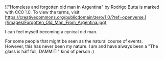 <!--
.. title: Cynical.
.. slug: cynical
.. date: 2023-04-23 21:28:15 UTC-04:00
.. tags: life,mind,thoughts,cynicism,gratitude,hope,world,politics
.. status: draft
.. category: 
.. link: 
.. description: 
.. type: text
-->

!["Homeless and forgotten old man in Argentina" by Rodrigo Butta is marked with CC0 1.0. To view the terms, visit https://creativecommons.org/publicdomain/zero/1.0/?ref=openverse.](/images/Forgotten_Old_Man_From_Argentina.jpg)

I can feel myself becoming a cynical old man.

For some people that might be seen as the natural course of events. However, this has never been my nature. I am and have always been a "The glass is half full, DAMMIT!" kind of person :)

